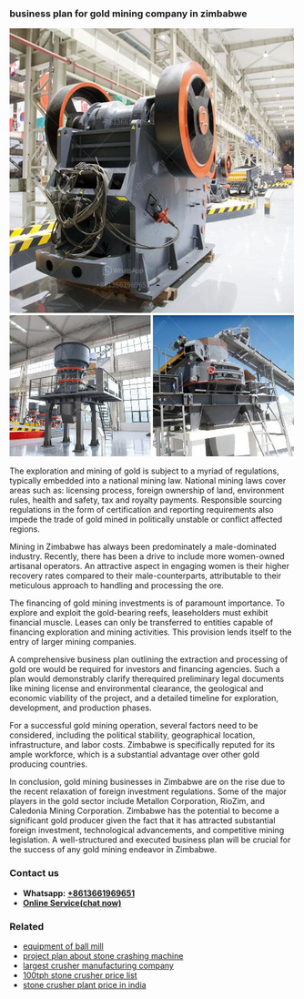 <h3>business plan for gold mining company in zimbabwe</h3><img src='1708309222.jpg' alt=''><p>The exploration and mining of gold is subject to a myriad of regulations, typically embedded into a national mining law. National mining laws cover areas such as: licensing process, foreign ownership of land, environment rules, health and safety, tax and royalty payments. Responsible sourcing regulations in the form of certification and reporting requirements also impede the trade of gold mined in politically unstable or conflict affected regions. </p><p>Mining in Zimbabwe has always been predominately a male-dominated industry. Recently, there has been a drive to include more women-owned artisanal operators. An attractive aspect in engaging women is their higher recovery rates compared to their male-counterparts, attributable to their meticulous approach to handling and processing the ore.</p><p>The financing of gold mining investments is of paramount importance. To explore and exploit the gold-bearing reefs, leaseholders must exhibit financial muscle. Leases can only be transferred to entities capable of financing exploration and mining activities. This provision lends itself to the entry of larger mining companies.</p><p>A comprehensive business plan outlining the extraction and processing of gold ore would be required for investors and financing agencies. Such a plan would demonstrably clarify therequired preliminary legal documents like mining license and environmental clearance, the geological and economic viability of the project, and a detailed timeline for exploration, development, and production phases.</p><p>For a successful gold mining operation, several factors need to be considered, including the political stability, geographical location, infrastructure, and labor costs. Zimbabwe is specifically reputed for its ample workforce, which is a substantial advantage over other gold producing countries.</p><p>In conclusion, gold mining businesses in Zimbabwe are on the rise due to the recent relaxation of foreign investment regulations. Some of the major players in the gold sector include Metallon Corporation, RioZim, and Caledonia Mining Corporation. Zimbabwe has the potential to become a significant gold producer given the fact that it has attracted substantial foreign investment, technological advancements, and competitive mining legislation. A well-structured and executed business plan will be crucial for the success of any gold mining endeavor in Zimbabwe.</p><h3>Contact us</h3><ul><li><strong>Whatsapp:&nbsp;<a href="https://wa.me/8613661969651">+8613661969651</a></strong></li><li><a href="https://swt.shibang-china.com/?git&amp;zhl&amp;business plan for gold mining company in zimbabwe"><strong>Online Service(chat now)</strong></a></li></ul><h3>Related</h3><ul><li><a href='equipment of ball mill.md'>equipment of ball mill</a></li><li><a href='project plan about stone crashing machine.md'>project plan about stone crashing machine</a></li><li><a href='largest crusher manufacturing company.md'>largest crusher manufacturing company</a></li><li><a href='100tph stone crusher price list.md'>100tph stone crusher price list</a></li><li><a href='stone crusher plant price in india.md'>stone crusher plant price in india</a></li></ul>